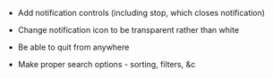 - Add notification controls (including stop, which closes notification)
- Change notification icon to be transparent rather than white
- Be able to quit from anywhere

- Make proper search options - sorting, filters, &c
